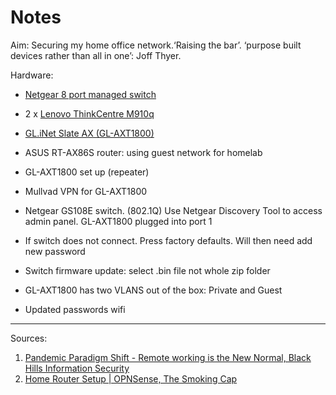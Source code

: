 # Notes


Aim: Securing my home office network.‘Raising the bar’. ‘purpose built devices rather than all in one’: Joff Thyer. 

Hardware:
- [Netgear 8 port managed switch](https://www.netgear.com/au/business/wired/switches/plus/gs108e/)
- 2 x [Lenovo ThinkCentre M910q](https://www.lenovo.com/us/en/p/desktops/thinkcentre/m-series-tiny/thinkcentre-m910q/11tc1mt910q)
- [GL.iNet Slate AX (GL-AXT1800)](https://www.gl-inet.com/products/gl-axt1800/)

- ASUS RT-AX86S router: using guest network for homelab
- GL-AXT1800 set up (repeater)
- Mullvad VPN for GL-AXT1800
- Netgear GS108E switch. (802.1Q) Use Netgear Discovery Tool to access admin panel. GL-AXT1800 plugged into port 1
- If switch does not connect. Press factory defaults. Will then need add new password
- Switch firmware update: select .bin file not whole zip folder
- GL-AXT1800 has two VLANS out of the box: Private and Guest
- Updated passwords wifi










__________________
Sources: 
1. [Pandemic Paradigm Shift - Remote working is the New Normal, Black Hills Information Security](https://www.youtube.com/watch?v=Oon_SGqxu4g&t=2733s)
2. [Home Router Setup | OPNSense, The Smoking Cap](https://www.youtube.com/watch?v=Kah0OTKieEU)



